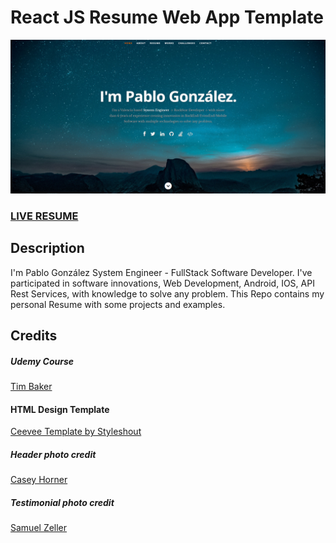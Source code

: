 # React JS Resume Web App Template      
![ReactJS Resume Website Template](https://raw.githubusercontent.com/pdonaire1/pdonaire1/master/public/images/portfolio/demo.png "ReactJS Resume Website pdonaire1")
### <a href="http://pdonaire1.github.io/">LIVE RESUME</a> 

## Description
I'm Pablo González System Engineer - FullStack Software Developer. I've participated in software innovations, Web Development, Android, IOS, API Rest Services, with knowledge to solve any problem. This Repo contains my personal Resume with some projects and examples.

## Credits
##### Udemy Course
<a href="https://react-resume-template.herokuapp.com/">Tim Baker</a>

#### HTML Design Template
<a href="https://www.styleshout.com/free-templates/ceevee/">Ceevee Template by Styleshout</a>

##### Header photo credit
<a href="https://unsplash.com/@mischievous_penguins?utm_medium=referral&amp;utm_campaign=photographer-credit&amp;utm_content=creditBadge">Casey Horner</a>

##### Testimonial photo credit
<a href="https://unsplash.com/@samuelzeller?utm_medium=referral&amp;utm_campaign=photographer-credit&amp;utm_content=creditBadge">Samuel Zeller</a>
